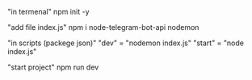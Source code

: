 "in termenal"
  npm init -y

"add file index.js"
  npm i node-telegram-bot-api nodemon

"in scripts (packege json)"
  "dev" = "nodemon index.js"
  "start" = "node index.js"

"start project"
  npm run dev
